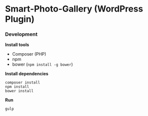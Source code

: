 # Smart-Photo-Gallery (WordPress Plugin)

### Development

**Install tools**

* Composer (PHP)
* npm
* bower (`npm install -g bower`)

**Install dependencies**

```
composer install
npm install
bower install
```

**Run**

```
gulp
```